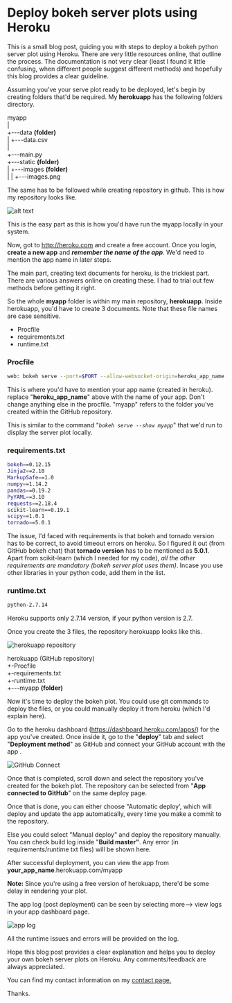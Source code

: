 # Deploy bokeh server plots using Heroku

This is a small blog post, guiding you with steps to deploy a bokeh python server plot using Heroku. There are very little resources online, that outline the process. The documentation is not very clear (least I found it little confusing, when different people suggest different methods) and hopefully this blog provides a clear guideline. 

Assuming you've your serve plot ready to be deployed, let's begin by creating folders that'd be required. My **herokuapp** has the following folders directory.

myapp<br/>
   |<br/>
   +---data **(folder)**<br/>
   |    +---data.csv<br/>
   |<br/>
   +---main.py<br/>
   +---static **(folder)**<br/>
   |    +---images **(folder)**<br/>
   |    |    +---images.png<br/>
   
The same has to be followed while creating repository in github. This is how my repository looks like.

![alt text](https://raw.githubusercontent.com/samirak93/analytics/gh-pages/blog_images/images/blog1/repo.PNG)

This is the easy part as this is how you'd have run the myapp locally in your system.

Now, got to http://heroku.com and create a free account. 
Once you login, **create a new app** and ***remember the name of the app***. We'd need to mention the app name in later steps. 


The main part, creating text documents for heroku, is the trickiest part. There are various answers online on creating these. I had to trial out few methods before getting it right. 

So the whole **myapp** folder is within my main repository, **herokuapp**. Inside herokuapp, you'd have to create 3 documents. Note that these file names are case sensitive.

  - Procfile	
  - requirements.txt	
  - runtime.txt	
  
### Procfile
```sh
web: bokeh serve --port=$PORT --allow-websocket-origin=heroku_app_name.herokuapp.com --address=0.0.0.0 --use-xheaders myapp
```


This is where you'd have to mention your app name (created in heroku).  replace "**heroku_app_name**" above with the name of your app. Don't change anything else in the procfile. "myapp" refers to the folder you've created within the GitHub repository.

This is similar to the command "*`bokeh serve --show myapp`*" that we'd run  to display the server plot locally.

### requirements.txt
```sh
bokeh==0.12.15
Jinja2==2.10
MarkupSafe==1.0
numpy==1.14.2
pandas==0.19.2
PyYAML==3.10
requests==2.18.4
scikit-learn==0.19.1
scipy==1.0.1
tornado==5.0.1
```


The issue, I'd faced with requirements is that bokeh and tornado version has to be correct, to avoid timeout errors on heroku. So I figured it out (from GitHub bokeh chat) that **tornado version** has to be mentioned as **5.0.1**. Apart from scikit-learn (which I needed for my code), *all the other requirements are mandatory (bokeh server plot uses them)*. Incase you use other libraries in your python code, add them in the list.  

### runtime.txt
```sh
python-2.7.14
```



Heroku supports only 2.7.14 version, if your python version is 2.7. 

Once you create the 3 files, the repository herokuapp looks like this. 

![herokuapp repository](https://raw.githubusercontent.com/samirak93/analytics/gh-pages/blog_images/images/blog1/herokuapp.png)


herokuapp (GitHub repository)<br/>
+-Procfile<br/>
+-requirements.txt<br/>
+-runtime.txt<br/>
+---myapp **(folder)**


Now it's time to deploy the bokeh plot. You could use git commands to deploy the files, or you could manually deploy it from heroku (which I'd explain here).

Go to the heroku dashboard (https://dashboard.heroku.com/apps/) for the app you've created. Once inside it, go to the "**deploy**" tab and select "**Deployment method**" as GitHub and connect your GitHub account with the app . 

![GitHub Connect](https://raw.githubusercontent.com/samirak93/analytics/gh-pages/blog_images/images/blog1/connect_github.png)

Once that is completed, scroll down and select the repository you've created for the bokeh plot. The repository can be selected from "**App connected to GitHub**" on the same deploy page. 

Once that is done, you can either choose "Automatic deploy', which will deploy and update the app automatically, every time you make a commit to the repository.

Else you could select "Manual deploy" and deploy the repository manually. 
You can check build log inside "**Build **master**"**. Any error (in requirements/runtime txt files) will be shown here.


After successful deployment, you can view the app from  **your_app_name**.herokuapp.com/myapp

**Note:** Since you're using a free version of herokuapp, there'd be some delay in rendering your plot. 

The app log (post deployment) can be seen by selecting more--> view logs in your app dashboard page. 

![app log](https://raw.githubusercontent.com/samirak93/analytics/gh-pages/blog_images/images/blog1/app_log.png)


All the runtime issues and errors will be provided on the log. 

Hope this blog post provides a clear explanation and helps you to deploy your own bokeh server plots on Heroku. 
Any comments/feedback are always appreciated. 

You can find my contact information on my <a href="https://samirak93.github.io/analytics/pages/contact.html">contact page.</a>

Thanks.





